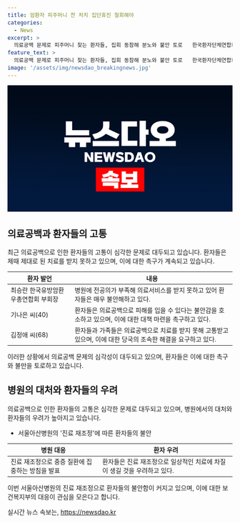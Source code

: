 ```yaml
---
title: 암환자 피주머니 찬 처치 집단휴진 철회해야
categories:
  - News
excerpt: >
  의료공백 문제로 피주머니 찾는 환자들, 집회 동참해 분노와 불안 토로   한국환자단체연합회 주최 의사 집단휴진 철회 및 재발방지법 제정 환자촉구대회에서 환자와 보호자들이 의료공백 문제에 분노를 토로했다. 중증 질환 환자의 진료를 제한하는 서울아산병원의 진료 재조정에 대한 불안감도 표출되었다. 국내 최대 병원인 서울아산병원 교수들은 중증, 응급, 난치성 질환에 집중하는 진료 재조정을 시작하여, 환자들의 불안함이 커졌다.
feature_text: >
  의료공백 문제로 피주머니 찾는 환자들, 집회 동참해 분노와 불안 토로   한국환자단체연합회 주최 의사 집단휴진 철회 및 재발방지법 제정 환자촉구대회에서 환자와 보호자들이 의료공백 문제에 분노를 토로했다. 중증 질환 환자의 진료를 제한하는 서울아산병원의 진료 재조정에 대한 불안감도 표출되었다. 국내 최대 병원인 서울아산병원 교수들은 중증, 응급, 난치성 질환에 집중하는 진료 재조정을 시작하여, 환자들의 불안함이 커졌다.
image: '/assets/img/newsdao_breakingnews.jpg'
---
```


<p><img src="/assets/img/newsdao_breakingnews.jpg" alt="koreaapp 속보" /></p>

<h2 data-ke-size="size26">의료공백과 환자들의 고통</h2>

<p data-ke-size="size16">최근 의료공백으로 인한 환자들의 고통이 심각한 문제로 대두되고 있습니다. 환자들은 제때 제대로 된 치료를 받지 못하고 있으며, 이에 대한 촉구가 계속되고 있습니다.</p>

<table>
    <thead>
        <tr>
            <th>환자 발언</th>
            <th>내용</th>
        </tr>
    </thead>
    <tbody>
        <tr>
            <td>최승란 한국유방암환우총연합회 부회장</td>
            <td>병원에 전공의가 부족해 의료서비스를 받지 못하고 있어 환자들은 매우 불안해하고 있다.</td>
        </tr>
        <tr>
            <td>기나은 씨(40)</td>
            <td>환자들은 의료공백으로 피해를 입을 수 있다는 불안감을 호소하고 있으며, 이에 대한 대책 마련을 촉구하고 있다.</td>
        </tr>
        <tr>
            <td>김정애 씨(68)</td>
            <td>환자들과 가족들은 의료공백으로 치료를 받지 못해 고통받고 있으며, 이에 대한 당국의 조속한 해결을 요구하고 있다.</td>
        </tr>
    </tbody>
</table>

<p data-ke-size="size16">이러한 상황에서 의료공백 문제의 심각성이 대두되고 있으며, 환자들은 이에 대한 촉구와 불만을 토로하고 있습니다.</p>

<h2 data-ke-size="size26">병원의 대처와 환자들의 우려</h2>

<p data-ke-size="size16">의료공백으로 인한 환자들의 고통은 심각한 문제로 대두되고 있으며, 병원에서의 대처와 환자들의 우려가 높아지고 있습니다.</p>

<ul>
    <li>서울아산병원의 '진료 재조정'에 따른 환자들의 불안</li>
</ul>

<table>
    <thead>
        <tr>
            <th>병원 대응</th>
            <th>환자 우려</th>
        </tr>
    </thead>
    <tbody>
        <tr>
            <td>진료 재조정으로 중증 질환에 집중하는 방침을 발표</td>
            <td>환자들은 진료 재조정으로 일상적인 치료에 차질이 생길 것을 우려하고 있다.</td>
        </tr>
    </tbody>
</table>

<p data-ke-size="size16">이번 서울아산병원의 진료 재조정으로 환자들의 불안함이 커지고 있으며, 이에 대한 보건복지부의 대응이 관심을 모은다고 합니다.</p>
실시간 뉴스 속보는, <a href="https://newsdao.kr" rel="dofollow">https://newsdao.kr</a>


